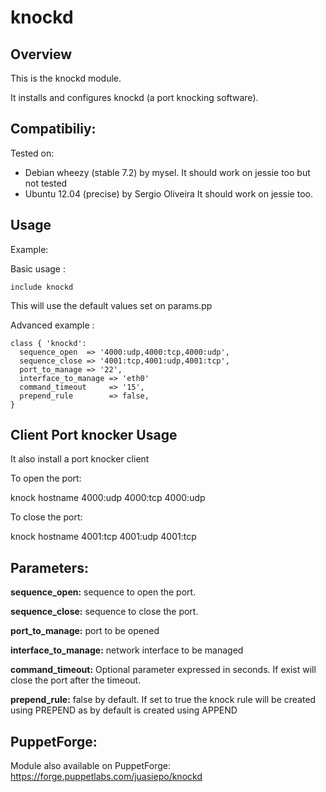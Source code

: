 knockd
============

Overview
--------
This is the knockd module.

It installs and configures knockd (a port knocking software).

Compatibiliy:
-----
Tested on:
 * Debian wheezy (stable 7.2) by mysel. It should work on jessie too but not tested
 * Ubuntu 12.04 (precise) by Sergio Oliveira It should work on jessie too.

Usage
-----

Example:

Basic usage :

    include knockd

This will use the default values set on params.pp

Advanced example :

    class { 'knockd':
      sequence_open  => '4000:udp,4000:tcp,4000:udp',
      sequence_close => '4001:tcp,4001:udp,4001:tcp',
      port_to_manage => '22',
      interface_to_manage => 'eth0'
      command_timeout     => '15',
      prepend_rule        => false,
    }

Client Port knocker Usage
-----
It also install a port knocker client

To open the port:
 
knock hostname 4000:udp 4000:tcp 4000:udp

To close the port:

knock hostname 4001:tcp 4001:udp 4001:tcp

Parameters:
-----

**sequence_open:** sequence to open the port.

**sequence_close:** sequence to close the port.

**port_to_manage:** port to be opened 

**interface_to_manage:** network interface to be managed

**command_timeout:** Optional parameter expressed in seconds. If exist will close the port after the timeout. 

**prepend_rule:** false by default. If set to true the knock rule will be created using PREPEND as by default is created using APPEND

PuppetForge:
-----
Module also available on PuppetForge: https://forge.puppetlabs.com/juasiepo/knockd
